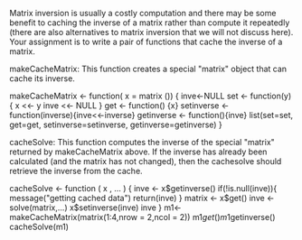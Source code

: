 Matrix inversion is usually a costly computation and there may be some benefit to caching the inverse of a matrix rather than compute it repeatedly (there are also alternatives to matrix inversion that we will not discuss here). Your assignment is to write a pair of functions that cache the inverse of a matrix.

makeCacheMatrix: This function creates a special "matrix" object that can cache its inverse.

makeCacheMatrix  <-  function( x  =  matrix ()) {
                 inve<-NULL
                 set <- function(y) {
                                 x <<- y
                                 inve <<- NULL
                         }
                 get <- function() {x}
                 setinverse <- function(inverse){inve<<-inverse}
                 getinverse <- function(){inve}
                 list(set=set, get=get,
                      setinverse=setinverse, 
                      getinverse=getinverse)
}

cacheSolve: This function computes the inverse of the special "matrix" returned by makeCacheMatrix above. If the inverse has already been calculated (and the matrix has not changed), then the cachesolve should retrieve the inverse from the cache.

cacheSolve  <- function ( x , ... ) { 
                inve <- x$getinverse()
                 if(!is.null(inve)){
                        message("getting cached data")
                        return(inve)
                }
                matrix <- x$get()
                inve <- solve(matrix,...)
                x$setinverse(inve)
                inve
}
m1<- makeCacheMatrix(matrix(1:4,nrow = 2,ncol = 2))
m1$get()
m1$getinverse()
cacheSolve(m1)
